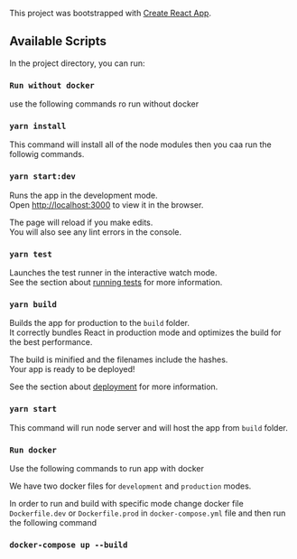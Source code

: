 This project was bootstrapped with [Create React App](https://github.com/facebook/create-react-app).

## Available Scripts

In the project directory, you can run:

### `Run without docker`

use the following commands ro run without docker

### `yarn install`

This command will install all of the node modules then you caa run the followig commands.

### `yarn start:dev`

Runs the app in the development mode.<br />
Open [http://localhost:3000](http://localhost:3000) to view it in the browser.

The page will reload if you make edits.<br />
You will also see any lint errors in the console.

### `yarn test`

Launches the test runner in the interactive watch mode.<br />
See the section about [running tests](https://facebook.github.io/create-react-app/docs/running-tests) for more information.

### `yarn build`

Builds the app for production to the `build` folder.<br />
It correctly bundles React in production mode and optimizes the build for the best performance.

The build is minified and the filenames include the hashes.<br />
Your app is ready to be deployed!

See the section about [deployment](https://facebook.github.io/create-react-app/docs/deployment) for more information.

### `yarn start`

This command will run node server and will host the app from `build` folder.<br />

### `Run docker`

Use the following commands to run app with docker

We have two docker files for `development` and `production` modes.

In order to run and build with specific mode change docker file `Dockerfile.dev` or `Dockerfile.prod` in `docker-compose.yml` file and then run the following command

### `docker-compose up --build`
